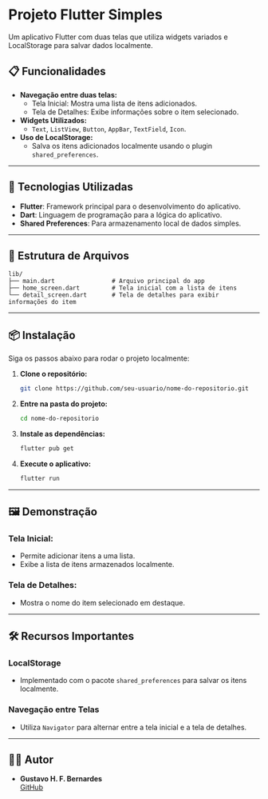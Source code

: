 
# **Projeto Flutter Simples**

Um aplicativo Flutter com duas telas que utiliza widgets variados e LocalStorage para salvar dados localmente.

## **📋 Funcionalidades**
- **Navegação entre duas telas:**
  - Tela Inicial: Mostra uma lista de itens adicionados.
  - Tela de Detalhes: Exibe informações sobre o item selecionado.
- **Widgets Utilizados:**
  - `Text`, `ListView`, `Button`, `AppBar`, `TextField`, `Icon`.
- **Uso de LocalStorage:**
  - Salva os itens adicionados localmente usando o plugin `shared_preferences`.

---

## **🚀 Tecnologias Utilizadas**
- **Flutter**: Framework principal para o desenvolvimento do aplicativo.
- **Dart**: Linguagem de programação para a lógica do aplicativo.
- **Shared Preferences**: Para armazenamento local de dados simples.

---

## **📂 Estrutura de Arquivos**
```plaintext
lib/
├── main.dart                # Arquivo principal do app
├── home_screen.dart         # Tela inicial com a lista de itens
└── detail_screen.dart       # Tela de detalhes para exibir informações do item
```

---

## **📦 Instalação**
Siga os passos abaixo para rodar o projeto localmente:

1. **Clone o repositório:**
   ```bash
   git clone https://github.com/seu-usuario/nome-do-repositorio.git
   ```
2. **Entre na pasta do projeto:**
   ```bash
   cd nome-do-repositorio
   ```
3. **Instale as dependências:**
   ```bash
   flutter pub get
   ```
4. **Execute o aplicativo:**
   ```bash
   flutter run
   ```

---

## **🖼️ Demonstração**
### Tela Inicial:
- Permite adicionar itens a uma lista.
- Exibe a lista de itens armazenados localmente.

### Tela de Detalhes:
- Mostra o nome do item selecionado em destaque.

---

## **🛠️ Recursos Importantes**
### LocalStorage
- Implementado com o pacote `shared_preferences` para salvar os itens localmente.

### Navegação entre Telas
- Utiliza `Navigator` para alternar entre a tela inicial e a tela de detalhes.

---

## **👨‍💻 Autor**
- **Gustavo H. F. Bernardes**  
  [GitHub](https://github.com/Henrikygustavo)
